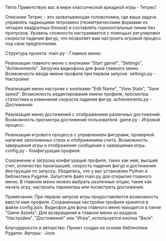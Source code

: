 Tetris
Приветствую вас в мире классической аркадной игры - Тетрис!

Описание
Тетрис - это захватывающая головоломка, где ваша задача управлять падающими тетромино (геометрическими формами из четырех квадратных блоков) и составлять горизонтальные линии без пропусков. Уровень сложности настраивается с помощью регулировки скорости падения фигур, что позволяет вам настроить игровой процесс под свои предпочтения.

Структура проекта:
main.py - Главное меню:

Реализация главного меню с кнопками "Start game!", "Settings", "Achievements".
Загрузка видеофона для фона главного меню.
Возможность ввода имени профиля при первом запуске.
settings.py - Настройки:

Реализация меню настроек с кнопками "Edit Name", "View Stats", "Save speed".
Возможность редактирования имени профиля, просмотра статистики и изменения скорости падения фигур.
achievements.py - Достижения:

Реализация меню достижений с отображением различных достижений.
Возможность просмотра достижений пользователя.
game.py - Игровой процесс:

Реализация игрового процесса с управлением фигурами, проверкой наличия заполненных строк и отображением счета.
Возможность завершения игры и отображения сообщения о завершении игры.
config.py - Конфигурация профиля:

Сохранение и загрузка конфигураций профиля, таких как имя, высший счет, количество проигрышей, скорость падения фигур и достижения.
Инструкции по запуску:
Убедитесь, что у вас установлен Python и библиотека Pygame.
Запустите файл main.py для открытия главного меню.
В главном меню можно выбрать различные опции, такие как начать игру, настроить параметры или посмотреть достижения.

Примечания:
При первом запуске игры предоставляется возможность ввести имя профиля.
Сохраненные настройки профиля хранятся в файле config.json.
Видеофон для фона главного меню находится в папке "Game Assets".
Для возвращения в главное меню из раздела "Настройки", "Достижения" или "Игра", используется кнопка "Back".

Благодарности и авторство:
Проект создан на основе библиотеки Pygame.
Авторы:
-Jove
